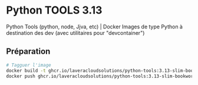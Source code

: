 # Python TOOLS 3.13

Python Tools (python, node, Jjva, etc) | Docker Images de type Python à destination des dev (avec utilitaires pour "devcontainer")

## Préparation

```bash
# Tagguer l'image
docker build -t ghcr.io/laveracloudsolutions/python-tools:3.13-slim-bookworm .
docker push ghcr.io/laveracloudsolutions/python-tools:3.13-slim-bookworm
```
